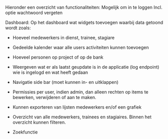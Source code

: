 Hieronder een overzicht van functionaliteiten:
Mogelijk om in te loggen
Incl. optie wachtwoord vergeten

Dashboard:
Op het dashboard wat widgets toevoegen waarbij data getoond wordt zoals:
- Hoeveel medewerkers in dienst, trainee, stagiare
- Gedeelde kalender waar alle users activiteiten kunnen toevoegen
- Hoeveel personen op project of op de bank
- Weergeven wat er als laatst geupdate is in de applicatie (log endpoint) wie is ingelogd en wat heeft gedaan

- Navigatie side bar (moet kunnen in- en uitklappen)

- Permissies per user, indien admin, dan alleen rechten op items te bewerken, verwijderen of aan te maken.

- Kunnen exporteren van lijsten medewerkers en/of een grafiek

- Overzicht van alle medewerkers, trainees en stagiaires. Binnen het overzicht kunnen filteren.

- Zoekfunctie